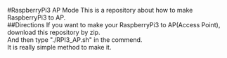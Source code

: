 #RaspberryPi3 AP Mode
This is a repository about how to make RaspberryPi3 to AP.
<br>
##Directions
If you want to make your RaspberryPi3 to AP(Access Point), download this repository by zip.<br>
And then type "./RPI3_AP.sh" in the commend.<br>
It is really simple method to make it.
